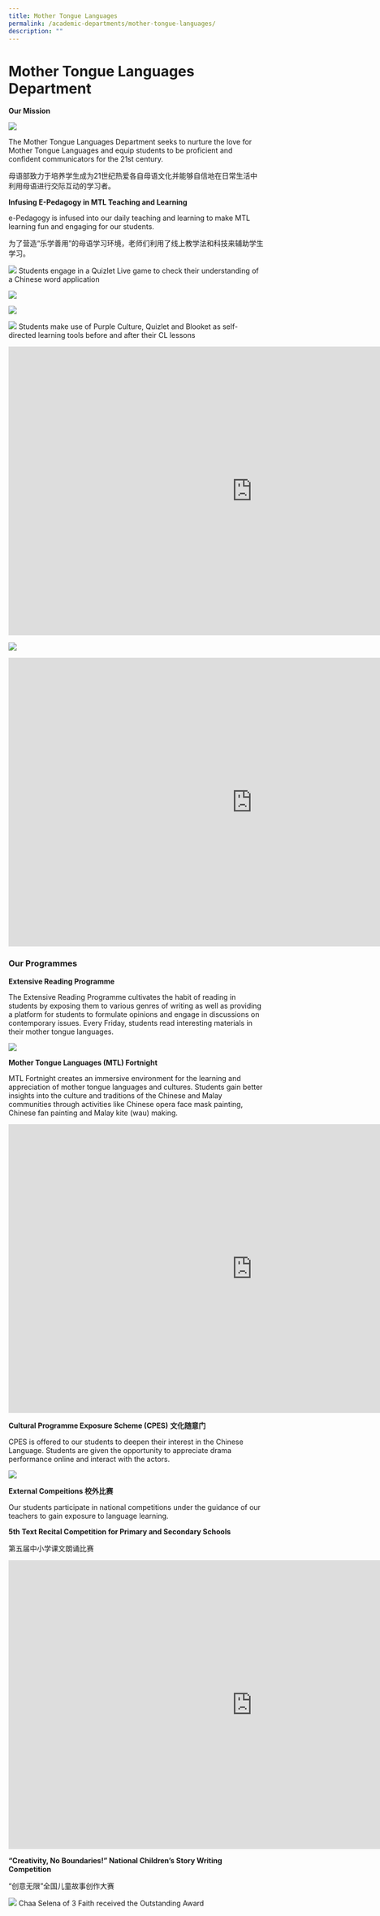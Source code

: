```yaml
---
title: Mother Tongue Languages
permalink: /academic-departments/mother-tongue-languages/
description: ""
---
```

# **Mother Tongue Languages Department**

**Our Mission**

![](/images/image001.jpg)

The Mother Tongue Languages Department seeks to nurture the love for Mother Tongue Languages and equip students to be proficient and confident communicators for the 21st century.&nbsp;

母语部致力于培养学生成为21世纪热爱各自母语文化并能够自信地在日常生活中利用母语进行交际互动的学习者。

**Infusing E-Pedagogy in MTL Teaching and Learning**

e-Pedagogy is infused into our daily teaching and learning to make MTL learning fun and engaging for our students.&nbsp;

为了营造“乐学善用”的母语学习环境，老师们利用了线上教学法和科技来辅助学生学习。

![](/images/Students%20engaged%20in%20a%20Quizlet.jpg)
Students engage in a Quizlet Live game to check their understanding of a Chinese word application

![](/images/image005.png)

![](/images/image007.png)

![](/images/image009.png)
Students make&nbsp;use of Purple Culture, Quizlet and Blooket as self-directed learning tools before and after their CL lessons

<iframe src="https://docs.google.com/presentation/d/e/2PACX-1vSGGUIf9YosNuRoriomklmL1rMxrovaQYxgkuVns8gRpK1kBSW9J5upY5WbPx0WdmWlXxJI_TTXKWcb/embed?start=true&amp;loop=false&amp;delayms=5000" frameborder="0" width="960" height="569" allowfullscreen="true"></iframe>


![](/images/mt.jpg)





<iframe allowfullscreen="true" height="569" width="960" frameborder="0" src="https://docs.google.com/presentation/d/e/2PACX-1vQCJy3qf5kjNBbrTa2FU5j7ppb5XxruQ2-6PQtdx-Gr7iuxDn8ApuGSUBFjvNKEqwZRvAOALmiMNwJL/embed?start=true&amp;loop=false&amp;delayms=5000"></iframe>



### **Our Programmes**

**Extensive Reading Programme**  

The Extensive Reading Programme cultivates the habit of reading in students by exposing them to various genres of writing as well as providing a platform for students to formulate opinions and engage in discussions on contemporary issues. Every Friday, students read interesting materials in their mother tongue languages.

![](/images/image029.jpg)


**Mother Tongue Languages (MTL) Fortnight**

MTL Fortnight creates an immersive environment for the learning and appreciation of mother tongue languages and cultures. Students gain better insights into the culture and traditions of the Chinese and Malay communities through&nbsp;activities like Chinese opera face mask painting, Chinese fan painting&nbsp;and Malay kite (wau) making.




<iframe src="https://docs.google.com/presentation/d/e/2PACX-1vTc5Q5GIAip_aHRSy4Pwr85GGy7ECgrJydQXVri5hRt2Z-MkXsmCOKe8qE6-v-ZfWcWTkPbFlVqL0bU/embed?start=true&amp;loop=false&amp;delayms=5000" frameborder="0" width="960" height="569" allowfullscreen="true"></iframe>



**Cultural Programme Exposure Scheme (CPES)**&nbsp;**文化随意门**

CPES is offered to our students to deepen their interest in the Chinese Language. Students are given the opportunity to appreciate drama performance online and interact with the actors.


![](/images/image047.jpg)


**External Compeitions 校外比赛**

Our students participate in national competitions under the guidance of our teachers to gain exposure to language learning.

**5th Text Recital Competition for Primary and Secondary Schools**

第五届中小学课文朗诵比赛




<iframe allowfullscreen="true" height="569" width="960" frameborder="0" src="https://docs.google.com/presentation/d/e/2PACX-1vRWIMX_mjkQ3--9hET2LUhlELYKFsjH1rrdrEFPToeDMGUQU58_cXC7B03YNGsgyYopU8iCLf-SUKQy/embed?start=true&amp;loop=false&amp;delayms=5000"></iframe>



**“Creativity, No Boundaries!” National Children’s Story Writing Competition**  

“创意无限”全国儿童故事创作大赛


![](/images/image059.jpg)
Chaa Selena of 3 Faith received the Outstanding Award


